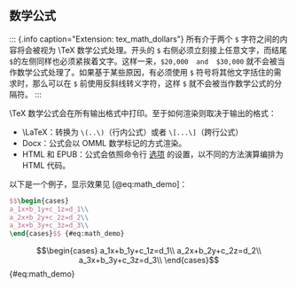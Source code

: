 
## 数学公式

::: {.info caption="Extension: tex_math_dollars"}
所有介于两个 `$` 字符之间的内容将会被视为 \TeX 数学公式处理。开头的 `$` 右侧必须立刻接上任意文字，而结尾`$`的左侧同样也必须紧挨着文字。这样一来，`$20,000  and  $30,000` 就不会被当作数学公式处理了。如果基于某些原因，有必须使用 `$` 符号将其他文字括住的需求时，那么可以在 `$` 前使用反斜线转义字符，这样 `$` 就不会被当作数学公式的分隔符。
:::

\TeX 数学公式会在所有输出格式中打印。至于如何渲染则取决于输出的格式：

- \LaTeX：转换为 `\(..\)`（行内公式）或者 `\[...\]`（跨行公式）
- Docx：公式会以 OMML 数学标记的方式渲染。
- HTML 和 EPUB：公式会依照命令行 [选项](https://pandoc.org/MANUAL.html#math-rendering-in-html) 的设置，以不同的方法演算编排为 HTML 代码。

以下是一个例子，显示效果见 [@eq:math_demo]：

```latex
$$\begin{cases}
a_1x+b_1y+c_1z=d_1\\
a_2x+b_2y+c_2z=d_2\\
a_3x+b_3y+c_3z=d_3\\
\end{cases}$$ {#eq:math_demo}
```

$$\begin{cases}
a_1x+b_1y+c_1z=d_1\\
a_2x+b_2y+c_2z=d_2\\
a_3x+b_3y+c_3z=d_3\\
\end{cases}$$ {#eq:math_demo}
